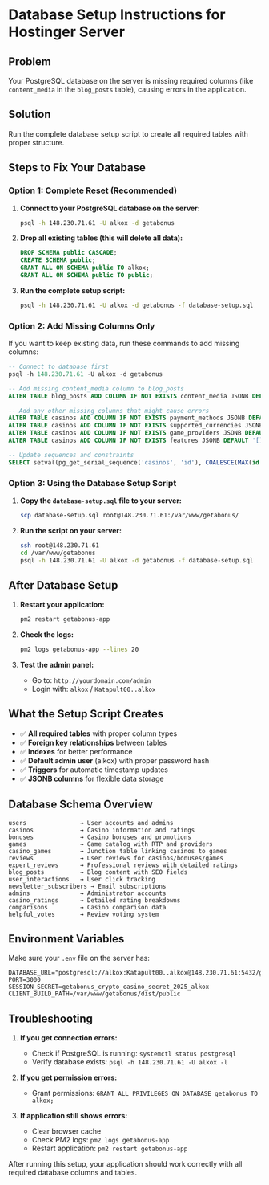 # Database Setup Instructions for Hostinger Server

## Problem
Your PostgreSQL database on the server is missing required columns (like `content_media` in the `blog_posts` table), causing errors in the application.

## Solution
Run the complete database setup script to create all required tables with proper structure.

## Steps to Fix Your Database

### Option 1: Complete Reset (Recommended)

1. **Connect to your PostgreSQL database on the server:**
   ```bash
   psql -h 148.230.71.61 -U alkox -d getabonus
   ```

2. **Drop all existing tables (this will delete all data):**
   ```sql
   DROP SCHEMA public CASCADE;
   CREATE SCHEMA public;
   GRANT ALL ON SCHEMA public TO alkox;
   GRANT ALL ON SCHEMA public TO public;
   ```

3. **Run the complete setup script:**
   ```bash
   psql -h 148.230.71.61 -U alkox -d getabonus -f database-setup.sql
   ```

### Option 2: Add Missing Columns Only

If you want to keep existing data, run these commands to add missing columns:

```sql
-- Connect to database first
psql -h 148.230.71.61 -U alkox -d getabonus

-- Add missing content_media column to blog_posts
ALTER TABLE blog_posts ADD COLUMN IF NOT EXISTS content_media JSONB DEFAULT '[]'::jsonb;

-- Add any other missing columns that might cause errors
ALTER TABLE casinos ADD COLUMN IF NOT EXISTS payment_methods JSONB DEFAULT '[]'::jsonb;
ALTER TABLE casinos ADD COLUMN IF NOT EXISTS supported_currencies JSONB DEFAULT '[]'::jsonb;
ALTER TABLE casinos ADD COLUMN IF NOT EXISTS game_providers JSONB DEFAULT '[]'::jsonb;
ALTER TABLE casinos ADD COLUMN IF NOT EXISTS features JSONB DEFAULT '[]'::jsonb;

-- Update sequences and constraints
SELECT setval(pg_get_serial_sequence('casinos', 'id'), COALESCE(MAX(id::integer), 0) + 1, false) FROM casinos;
```

### Option 3: Using the Database Setup Script

1. **Copy the `database-setup.sql` file to your server:**
   ```bash
   scp database-setup.sql root@148.230.71.61:/var/www/getabonus/
   ```

2. **Run the script on your server:**
   ```bash
   ssh root@148.230.71.61
   cd /var/www/getabonus
   psql -h 148.230.71.61 -U alkox -d getabonus -f database-setup.sql
   ```

## After Database Setup

1. **Restart your application:**
   ```bash
   pm2 restart getabonus-app
   ```

2. **Check the logs:**
   ```bash
   pm2 logs getabonus-app --lines 20
   ```

3. **Test the admin panel:**
   - Go to: `http://yourdomain.com/admin`
   - Login with: `alkox` / `Katapult00..alkox`

## What the Setup Script Creates

- ✅ **All required tables** with proper column types
- ✅ **Foreign key relationships** between tables
- ✅ **Indexes** for better performance
- ✅ **Default admin user** (alkox) with proper password hash
- ✅ **Triggers** for automatic timestamp updates
- ✅ **JSONB columns** for flexible data storage

## Database Schema Overview

```
users               → User accounts and admins
casinos             → Casino information and ratings
bonuses             → Casino bonuses and promotions
games               → Game catalog with RTP and providers
casino_games        → Junction table linking casinos to games
reviews             → User reviews for casinos/bonuses/games
expert_reviews      → Professional reviews with detailed ratings
blog_posts          → Blog content with SEO fields
user_interactions   → User click tracking
newsletter_subscribers → Email subscriptions
admins              → Administrator accounts
casino_ratings      → Detailed rating breakdowns
comparisons         → Casino comparison data
helpful_votes       → Review voting system
```

## Environment Variables

Make sure your `.env` file on the server has:

```
DATABASE_URL="postgresql://alkox:Katapult00..alkox@148.230.71.61:5432/getabonus"
PORT=3000
SESSION_SECRET=getabonus_crypto_casino_secret_2025_alkox
CLIENT_BUILD_PATH=/var/www/getabonus/dist/public
```

## Troubleshooting

1. **If you get connection errors:**
   - Check if PostgreSQL is running: `systemctl status postgresql`
   - Verify database exists: `psql -h 148.230.71.61 -U alkox -l`

2. **If you get permission errors:**
   - Grant permissions: `GRANT ALL PRIVILEGES ON DATABASE getabonus TO alkox;`

3. **If application still shows errors:**
   - Clear browser cache
   - Check PM2 logs: `pm2 logs getabonus-app`
   - Restart application: `pm2 restart getabonus-app`

After running this setup, your application should work correctly with all required database columns and tables.